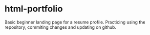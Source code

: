 # html-portfolio

Basic beginner landing page for a resume profile. Practicing using the repository, commiting changes and updating on github.
